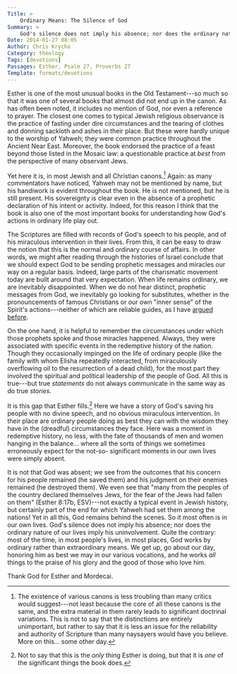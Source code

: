 ```yaml
---
Title: >
    Ordinary Means: The Silence of God
Summary: >
    God's silence does not imply his absence; nor does the ordinary nature of our lives imply his uninvolvement. Quite the contrary: most of the time, in most people's lives, in most places, God works by ordinary rather  than extraordinary means.
Date: 2014-01-27 08:05
Author: Chris Krycho
Category: theology
Tags: [devotions]
Passages: Esther, Psalm 27, Proverbs 27
Template: formats/devotions
---
```


Esther is one of the most unusual books in the Old Testament---so much so that
it was one of several books that almost did not end up in the canon. As has
often been noted, it includes no mention of God, nor even a reference to prayer.
The closest one comes to typical Jewish religious observance is the practice of
fasting under dire circumstances and the tearing of clothes and donning sackloth
and ashes in their place. But these were hardly unique to the worship of Yahweh;
they were common practice throughout the Ancient Near East. Moreover, the book
endorsed the practice of a feast beyond those listed in the Mosaic law: a
questionable practice at *best* from the perspective of many observant Jews.

Yet here it is, in most Jewish and all Christian canons.[^canon] Again: as many
commentators have noticed, Yahweh may not be mentioned by name, but his
handiwork is evident throughout the book. He is not mentioned, but he is still
present. His sovereignty is clear even in the absence of a prophetic declaration
of his intent or activity. Indeed, for this reason I think that the book is also
one of the most important books for understanding how God's actions in ordinary
life play out.

The Scriptures are filled with records of God's speech to his people, and of his
miraculous intervention in their lives. From this, it can be easy to draw the
notion that this is the normal and ordinary course of affairs. In other words,
we might after reading through the histories of Israel conclude that we should
expect God to be sending prophetic messages and miracles our way on a regular
basis. Indeed,  large parts of the charismatic movement today are built around
that very expectation. When life remains ordinary, we are inevitably
disappointed. When we do not hear distinct, prophetic messages from God, we
inevitably go looking for substitutes, whether in the pronouncements of famous
Christians or our own "inner sense" of the Spirit's actions---neither of which
are reliable guides, as I have [argued
before](http://2012-2013.chriskrycho.com/theology/will-of-god/).

On the one hand, it is helpful to remember the circumstances under which those
prophets spoke and those miracles happened. Always, they were associated with
specific events in the redemptive history of the nation. Though they
occasionally impinged on the life of ordinary people (like the family with whom
Elisha repeatedly interacted, from miraculously overflowing oil to the
resurrection of a dead child), for the most part they involved the spiritual and
political leadership of the people of God. All this is true---but true
*statements* do not always communicate in the same way as do true *stories*.

It is this gap that Esther fills.[^gap] Here we have a story of God's saving his
people with no divine speech, and no obvious miraculous intervention. In their
place are ordinary people doing as best they can with the wisdom they have in
the (dreadful) circumstances they face. Here was a moment in redemptive history,
no less, with the fate of thousands of men and women hanging in the balance...
where all the sorts of things we sometimes erroneously expect for the not-so-
significant moments in our own lives were simply absent.

It is not that God was absent; we see from the outcomes that his concern for his
people remained (he saved them) and his judgment on their enemies remained (he
destroyed them). We even see that "many from the peoples of the country declared
themselves Jews, for the fear of the Jews had fallen on them" (Esther 8:17b,
ESV)---not exactly a typical event in Jewish history, but certainly part of the
end for which Yahweh had set them among the nations! Yet in all this, God
remains behind the scenes. So it most often is in our own lives. God's silence
does not imply his absence; nor does the ordinary nature of our lives imply his
uninvolvement. Quite the contrary: most of the time, in most people's lives, in
most places, God works by ordinary rather than extraordinary means. We get up,
go about our day, honoring him as best we may in our various vocations, and he
works *all* things to the praise of his glory and the good of those who love
him.

Thank God for Esther and Mordecai.

[^canon]: The existence of various canons is less troubling than many critics
would suggest---not least because the core of all these canons is the same, and
the extra material in them rarely leads to significant doctrinal variations.
This is not to say that the distinctions are entirely unimportant, but rather to
say that it is less an issue for the reliability and authority of Scripture than
many naysayers would have you believe. More on this... some other day.

[^gap]: Not to say that this is the *only* thing Esther is doing, but that it is
*one* of the significant things the book does.
